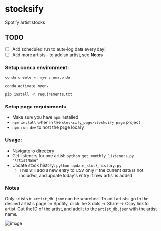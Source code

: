 # stocksify
Spotify artist stocks

## TODO
- [ ] Add scheduled run to auto-log data every day!
- [ ] Add more artists - to add an artist, see **Notes**

### Setup conda environment:
`conda create -n myenv anaconda`

`conda activate myenv`

`pip install -r requirements.txt`

### Setup page requirements

- Make sure you have `npm` installed
- `npm install` when in the `stocksify_page/stocksify-page` project
- `npm run dev` to host the page locally

### Usage:
- Navigate to directory
- Get listeners for one artist: `python get_monthly_listeners.py "ArtistName"`
- Update stock history: `python update_stock_history.py`
  - This will add a new entry to CSV only if the current date is not included, and update today's entry if new artist is added 

### Notes

Only artists in `artist_db.json` can be searched. To add artists, go to the desired artist's page on Spotify, click the 3 dots -> Share -> Copy link to artist. Cut the ID of the artist, and add it to the `artist_db.json` with the artist name.

![image](https://github.com/user-attachments/assets/51e1580a-aae3-42fb-8590-30976e83294f)


